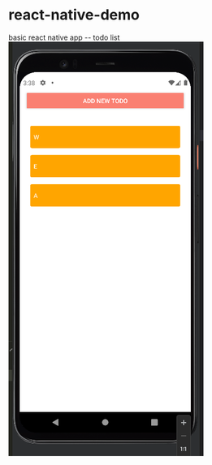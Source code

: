 # react-native-demo   
basic react native app -- todo list   
<img src="https://github.com/JingyiNiu/react-native-demo/blob/main/assets/screenshot%20android.png?raw=true"/>
